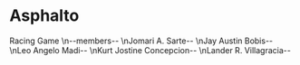 # Asphalto
Racing Game
\n--members--
\nJomari A. Sarte--
\nJay Austin Bobis--
\nLeo Angelo Madi--
\nKurt Jostine Concepcion--
\nLander R. Villagracia--
